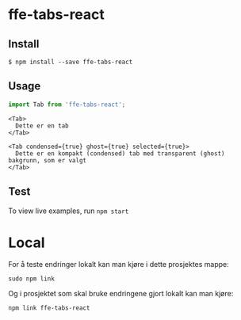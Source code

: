 # ffe-tabs-react

## Install

```
$ npm install --save ffe-tabs-react
```

## Usage

```javascript
import Tab from 'ffe-tabs-react';
```

```
<Tab>
  Dette er en tab
</Tab>
```

```
<Tab condensed={true} ghost={true} selected={true}>
  Dette er en kompakt (condensed) tab med transparent (ghost) bakgrunn, som er valgt
</Tab>
```

## Test

To view live examples, run `npm start`

# Local

For å teste endringer lokalt kan man kjøre i dette prosjektes mappe:

```
sudo npm link
```

Og i prosjektet som skal bruke endringene gjort lokalt kan man kjøre:

```
npm link ffe-tabs-react
```
